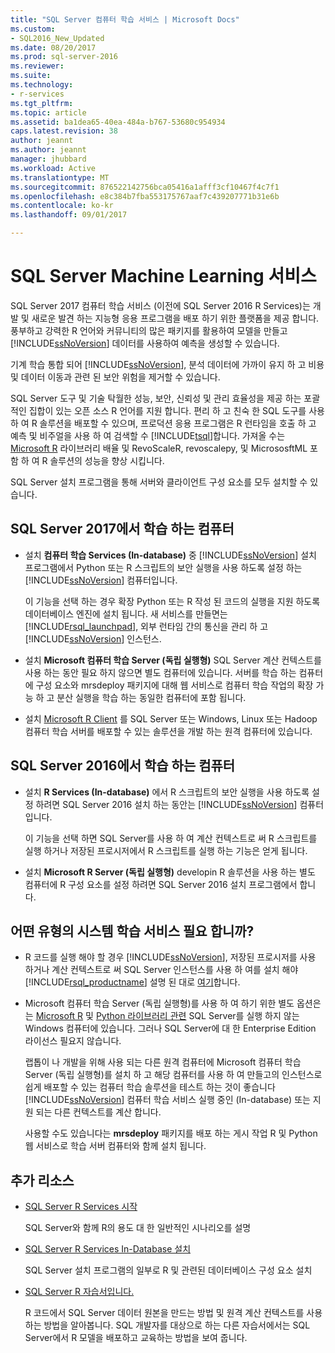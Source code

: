 ```yaml
---
title: "SQL Server 컴퓨터 학습 서비스 | Microsoft Docs"
ms.custom:
- SQL2016_New_Updated
ms.date: 08/20/2017
ms.prod: sql-server-2016
ms.reviewer: 
ms.suite: 
ms.technology:
- r-services
ms.tgt_pltfrm: 
ms.topic: article
ms.assetid: ba1dea65-40ea-484a-b767-53680c954934
caps.latest.revision: 38
author: jeannt
ms.author: jeannt
manager: jhubbard
ms.workload: Active
ms.translationtype: MT
ms.sourcegitcommit: 876522142756bca05416a1afff3cf10467f4c7f1
ms.openlocfilehash: e8c384b7fba553175767aaf7c439207771b31e6b
ms.contentlocale: ko-kr
ms.lasthandoff: 09/01/2017

---
```

# <a name="sql-server-machine-learning-services"></a>SQL Server Machine Learning 서비스

  SQL Server 2017 컴퓨터 학습 서비스 (이전에 SQL Server 2016 R Services)는 개발 및 새로운 발견 하는 지능형 응용 프로그램을 배포 하기 위한 플랫폼을 제공 합니다. 풍부하고 강력한 R 언어와 커뮤니티의 많은 패키지를 활용하여 모델을 만들고 [!INCLUDE[ssNoVersion](../../includes/ssnoversion-md.md)] 데이터를 사용하여 예측을 생성할 수 있습니다.
  
  기계 학습 통합 되어 [!INCLUDE[ssNoVersion](../../includes/ssnoversion-md.md)], 분석 데이터에 가까이 유지 하 고 비용 및 데이터 이동과 관련 된 보안 위험을 제거할 수 있습니다.
  
SQL Server 도구 및 기술 탁월한 성능, 보안, 신뢰성 및 관리 효율성을 제공 하는 포괄적인 집합이 있는 오픈 소스 R 언어를 지원 합니다. 편리 하 고 친숙 한 SQL 도구를 사용 하 여 R 솔루션을 배포할 수 있으며, 프로덕션 응용 프로그램은 R 런타임을 호출 하 고 예측 및 비주얼을 사용 하 여 검색할 수 [!INCLUDE[tsql](../../includes/tsql-md.md)]합니다. 가져올 수는 [Microsoft R](https://docs.microsoft.com/r-server/r-reference/revoscaler/revoscaler) 라이브러리 배율 및 RevoScaleR, revoscalepy, 및 MicrososftML 포함 하 여 R 솔루션의 성능을 향상 시킵니다.
  
SQL Server 설치 프로그램을 통해 서버와 클라이언트 구성 요소를 모두 설치할 수 있습니다.
  
## <a name="machine-learning-in-sql-server-2017"></a>SQL Server 2017에서 학습 하는 컴퓨터

+ 설치 **컴퓨터 학습 Services (In-database)** 중 [!INCLUDE[ssNoVersion](../../includes/ssnoversion-md.md)] 설치 프로그램에서 Python 또는 R 스크립트의 보안 실행을 사용 하도록 설정 하는 [!INCLUDE[ssNoVersion](../../includes/ssnoversion-md.md)] 컴퓨터입니다.
  
    이 기능을 선택 하는 경우 확장 Python 또는 R 작성 된 코드의 실행을 지원 하도록 데이터베이스 엔진에 설치 됩니다. 새 서비스를 만들면는 [!INCLUDE[rsql_launchpad](../../includes/rsql-launchpad-md.md)], 외부 런타임 간의 통신을 관리 하 고 [!INCLUDE[ssNoVersion](../../includes/ssnoversion-md.md)] 인스턴스.
  
+ 설치 **Microsoft 컴퓨터 학습 Server (독립 실행형)** SQL Server 계산 컨텍스트를 사용 하는 동안 필요 하지 않으면 별도 컴퓨터에 있습니다. 서버를 학습 하는 컴퓨터에 구성 요소와 mrsdeploy 패키지에 대해 웹 서비스로 컴퓨터 학습 작업의 확장 가능 하 고 분산 실행을 학습 하는 동일한 컴퓨터에 포함 됩니다.
  
+    설치 [Microsoft R Client](https://docs.microsoft.com/r-server/r-client/what-is-microsoft-r-client) 를 SQL Server 또는 Windows, Linux 또는 Hadoop 컴퓨터 학습 서버를 배포할 수 있는 솔루션을 개발 하는 원격 컴퓨터에 있습니다.

## <a name="machine-learning-in-sql-server-2016"></a>SQL Server 2016에서 학습 하는 컴퓨터

+ 설치 **R Services (In-database)** 에서 R 스크립트의 보안 실행을 사용 하도록 설정 하려면 SQL Server 2016 설치 하는 동안는 [!INCLUDE[ssNoVersion](../../includes/ssnoversion-md.md)] 컴퓨터입니다.
  
    이 기능을 선택 하면 SQL Server를 사용 하 여 계산 컨텍스트로 써 R 스크립트를 실행 하거나 저장된 프로시저에서 R 스크립트를 실행 하는 기능은 얻게 됩니다.
  
+   설치 **Microsoft R Server (독립 실행형)** developin R 솔루션을 사용 하는 별도 컴퓨터에 R 구성 요소를 설정 하려면 SQL Server 2016 설치 프로그램에서 합니다.


## <a name="which-type-of-machine-learning-service-do-i-need"></a>어떤 유형의 시스템 학습 서비스 필요 합니까?

+ R 코드를 실행 해야 할 경우 [!INCLUDE[ssNoVersion](../../includes/ssnoversion-md.md)], 저장된 프로시저를 사용 하거나 계산 컨텍스트로 써 SQL Server 인스턴스를 사용 하 여를 설치 해야 [!INCLUDE[rsql_productname](../../includes/rsql-productname-md.md)] 설명 된 대로 [여기](../../advanced-analytics/r-services/set-up-sql-server-r-services-in-database.md)합니다.

+ Microsoft 컴퓨터 학습 Server (독립 실행형)를 사용 하 여 하기 위한 별도 옵션은는 [Microsoft R](https://docs.microsoft.com/r-server/r-reference/introducing-r-server-r-package-reference) 및 [Python 라이브러리 관련](../python/what-is-revoscalepy.md) SQL Server를 실행 하지 않는 Windows 컴퓨터에 있습니다. 그러나 SQL Server에 대 한 Enterprise Edition 라이선스 필요지 않습니다.
    
    랩톱이 나 개발을 위해 사용 되는 다른 원격 컴퓨터에 Microsoft 컴퓨터 학습 Server (독립 실행형)를 설치 하 고 해당 컴퓨터를 사용 하 여 만들고의 인스턴스로 쉽게 배포할 수 있는 컴퓨터 학습 솔루션을 테스트 하는 것이 좋습니다 [!INCLUDE[ssNoVersion](../../includes/ssnoversion-md.md)] 컴퓨터 학습 서비스 실행 중인 \(In-database\) 또는 지원 되는 다른 컨텍스트를 계산 합니다.
  
    사용할 수도 있습니다는 **mrsdeploy** 패키지를 배포 하는 게시 작업 R 및 Python 웹 서비스로 학습 서버 컴퓨터와 함께 설치 됩니다.

## <a name="additional-resources"></a>추가 리소스

+ [SQL Server R Services 시작](../../advanced-analytics/r/getting-started-with-sql-server-r-services.md)
 
    SQL Server와 함께 R의 용도 대 한 일반적인 시나리오를 설명

+ [SQL Server R Services In-Database 설치](../../advanced-analytics/r/set-up-sql-server-r-services-in-database.md)

    SQL Server 설치 프로그램의 일부로 R 및 관련된 데이터베이스 구성 요소 설치
  
+ [SQL Server R 자습서입니다.](../../advanced-analytics/tutorials/sql-server-r-tutorials.md)

    R 코드에서 SQL Server 데이터 원본을 만드는 방법 및 원격 계산 컨텍스트를 사용하는 방법을 알아봅니다. SQL 개발자를 대상으로 하는 다른 자습서에서는 SQL Server에서 R 모델을 배포하고 교육하는 방법을 보여 줍니다.

